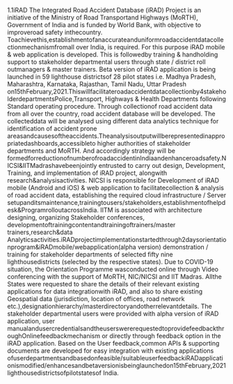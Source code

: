 1.1iRAD
The Integrated Road Accident Database (iRAD) Project is an initiative of the Ministry of Road Transportand Highways (MoRTH), Government of India and is funded by World Bank, with objective to improveroad safety inthecountry.
Toachievethis,establishmentofanaccurateanduniformroadaccidentdatacollectionmechanismfromall over India, is required. For this purpose iRAD mobile & web application is developed. This is followedby training & handholding support to stakeholder departmental users through state / district roll outmanagers & master trainers. Beta version of iRAD application is being launched in 59 lighthouse districtsof 28 pilot states i.e. Madhya Pradesh, Maharashtra, Karnataka, Rajasthan, Tamil Nadu, Uttar Pradesh
on15thFebruary,2021.Thiswillfacilitateroadaccidentdatacollectionby4stakeholderdepartmentsPolice,Transport, Highways & Health Departments following Standard operating procedure. Through collectionof road accident data from all over the country, road accident database will be developed. The collecteddata will be analysed using different data analytics technique for identification of accident prone
areasandcausesoftheaccidents.Theanalysisoutputwillberepresentedinappropriatedashboards,accessibleto higher authorities of stakeholder departments and MoRTH. And accordingly strategy will be formedforreductionofnumberofroadaccidentinIndiaandenhanceroadsafety.NICSI&IITMadrashavebeenjointly entrusted to carry out design, Development, Training, and implementation of iRAD project, alongwith research&analysisactivities.
NICSI is responsible for Development of iRAD mobile (Android and iOS) & web application to facilitatecollection & analysis of road accident data, establishing the required cloud infrastructure / Server setupanditsmaintenance,trainingtousers/stakeholders,establishmentofhelpdesk&ProgramrolloutacrossIndia. IITM is associated with architecture designing, organizing Stakeholder conferences, developmentoftrainingcontentandtrainingoftrainers/master trainers,research&data Analyticsactivities.iRADprojectimplementationstartedthrough2daysorientationprogram&iRADmobile/webapplication(alpha version) demonstration / training for stakeholder departments of selected fifty nine lighthousedistricts (selected by the respective states). Due to COVID-19 situation, the Orientation Programme wasconducted online through Video conferencing with the support of MoRTH, NIC/NICSI and IIT Madras. Allthe States were requested to share the details of their relevant existing applications for data integrationwith iRAD, and also to share existing Geospatial data (jurisdiction, location of offices, road network etc.),designationhierarchy/masterdirectoryandotherrelevantdetails.
The stakeholder departmental users were provided with alpha version of iRAD application, user manualandusercredentialsandtheuserswererequestedtoprovidefeedbackthroughOnlinefeedbackmechanism or directly through feedback option in the iRAD application. Based on the User feedback,common APIs & supporting documents are developed for easy integration with existing applications ofuserdepartmentsandbasedonfeasible/suitableuserfeedbackiRADapplicationismodified/enhancesandbetaversionisbeinglaunchedon15thFebruary,2021 lighthousedistrictsofpilotstatesof India.
